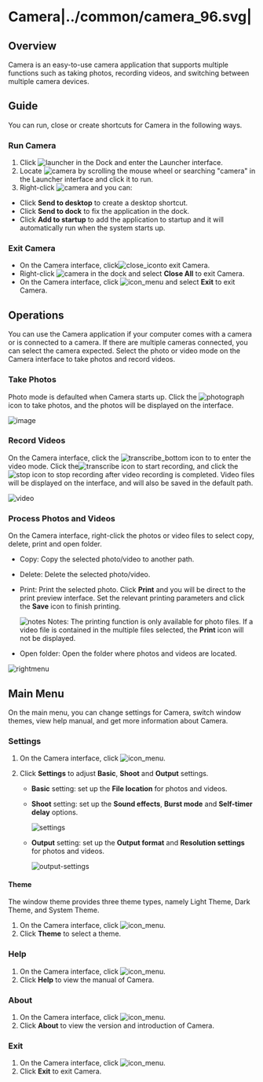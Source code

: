 # Camera|../common/camera_96.svg|

## Overview

Camera is an easy-to-use camera application that supports multiple functions such as taking photos, recording videos, and switching between multiple camera devices.

## Guide

You can run, close or create shortcuts for Camera in the following ways.

### Run Camera

1. Click ![launcher](../common/deepin_launcher.svg) in the Dock and enter the Launcher interface.
2. Locate ![camera](../common/camera.svg) by scrolling the mouse wheel or searching "camera" in the Launcher interface and click it to run.
3. Right-click ![camera](../common/camera.svg) and you can:

 - Click **Send to desktop** to create a desktop shortcut.
 - Click **Send to dock** to fix the application in the dock.
 - Click **Add to startup** to add the application to startup and it will automatically run when the system starts up.

### Exit Camera

- On the Camera interface, click![close_icon](../common/close.svg)to exit Camera.
- Right-click ![camera](../common/camera.svg) in the dock and select **Close All** to exit Camera.
- On the Camera interface, click ![icon_menu](../common/icon_menu.svg) and select **Exit** to exit Camera.

## Operations

You can use the Camera application if your computer comes with a camera or is connected to a camera.  If there are multiple cameras connected, you can select the camera expected. Select the photo or video mode on the Camera interface to take photos and record videos.

### Take Photos

Photo mode is defaulted when Camera starts up. Click the ![photograph](../common/photograph.svg) icon to take photos, and the photos will be displayed on the interface.

![image](fig/image.png)

### Record Videos

On the Camera interface, click the ![transcribe_bottom](../common/transcribe_bottom.svg) icon to to enter the video mode. Click  the![transcribe](../common/transcribe.svg) icon to start recording, and click the ![stop](../common/stop.svg) icon to stop recording after video recording is completed. Video files will be displayed on the interface, and will also be saved in the default path.

![video](fig/video.png)

### Process Photos and Videos

On the Camera interface, right-click the photos or video files to select copy, delete, print and open folder.

- Copy: Copy the selected photo/video to another path.

- Delete: Delete the selected photo/video.

- Print: Print the selected photo. Click **Print** and you will be direct to the print preview interface. Set the relevant printing parameters and click the **Save** icon to finish printing.

  ![notes](../common/notes.svg) Notes: The printing function is only available for photo files. If a video file is contained in the multiple files selected, the **Print** icon will not be displayed.

- Open folder: Open the folder where photos and videos are located.


![rightmenu](fig/right_menu.png)

## Main Menu

On the main menu, you can change settings for Camera, switch window themes, view help manual, and get more information about Camera.

### Settings

1. On the Camera interface, click ![icon_menu](../common/icon_menu.svg).
2. Click **Settings** to adjust **Basic**, **Shoot** and **Output** settings.

   - **Basic** setting: set up the **File location** for photos and videos.
   - **Shoot** setting: set up the **Sound effects**, **Burst mode** and **Self-timer delay** options.

     ![settings](fig/settings.png)

   - **Output** setting: set up the **Output format** and **Resolution settings** for photos and videos.
   
     ![output-settings](fig/outputsettings.png)

#### Theme

The window theme provides three theme types, namely Light Theme, Dark Theme, and System Theme.

1.  On the Camera interface, click ![icon_menu](../common/icon_menu.svg).
2.  Click **Theme** to select a theme.

### Help

1.  On the Camera interface, click ![icon_menu](../common/icon_menu.svg).
2.  Click **Help** to view the manual of Camera.

### About

1.  On the Camera interface, click ![icon_menu](../common/icon_menu.svg).
2.  Click **About** to view the version and introduction of Camera. 

### Exit

1.   On the Camera interface, click ![icon_menu](../common/icon_menu.svg). 
2.  Click **Exit** to exit Camera.